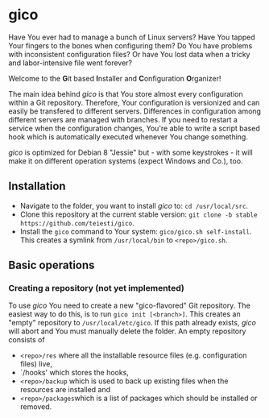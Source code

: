 # gico
Have You ever had to manage a bunch of Linux servers? Have You tapped Your fingers to the bones when configuring them? Do You have problems with inconsistent configuration files? Or have You lost data when a tricky and labor-intensive file went forever?

Welcome to the **G**it based **I**nstaller and **C**onfiguration **O**rganizer!

The main idea behind *gico* is that You store almost every configuration within a Git repository. Therefore, Your configuration is versionized and can easily be transfered to different servers. Differences in configuration among different servers are managed with branches. If you need to restart a service when the configuration changes, You're able to write a script based hook which is automatically executed whenever You change something.

*gico* is optimized for Debian 8 "Jessie" but - with some keystrokes - it will make it on different operation systems (expect Windows and Co.), too.

## Installation
  * Navigate to the folder, you want to install *gico* to: `cd /usr/local/src`.
  * Clone this repository at the current stable version: `git clone -b stable https://github.com/teiesti/gico`.
  * Install the `gico` command to Your system: `gico/gico.sh self-install`. This creates a symlink from `/usr/local/bin` to `<repo>/gico.sh`.

## Basic operations

### Creating a repository (not yet implemented)
To use *gico* You need to create a new "gico-flavored" Git repository. The easiest way to do this, is to run `gico init [<branch>]`. This creates an "empty" repository to `/usr/local/etc/gico`. If this path already exists, *gico* will abort and You must manually delete the folder. An empty repository consists of
  - `<repo>/res` where all the installable resource files (e.g. configuration files) live,
  - `<repo>/hooks' which stores the hooks,
  - `<repo>/backup` which is used to back up existing files when the resources are installed and 
  - `<repo>/packages`which is a list of packages which should be installed or removed.
